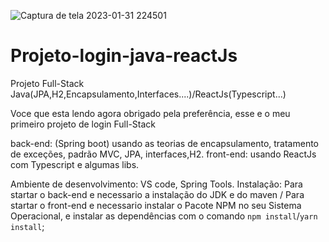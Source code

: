 ![Captura de tela 2023-01-31 224501](https://user-images.githubusercontent.com/105022921/215924709-efb9e390-2a73-41fb-9f35-331d595462f2.png)


# Projeto-login-java-reactJs
Projeto Full-Stack   Java(JPA,H2,Encapsulamento,Interfaces....)/ReactJs(Typescript...)

Voce que esta lendo agora obrigado pela preferência, esse e o meu primeiro projeto de login Full-Stack 

back-end: (Spring boot) usando as teorias de encapsulamento, tratamento de exceções, padrão MVC, JPA, interfaces,H2.
front-end: usando ReactJs com Typescript e algumas libs.

Ambiente de desenvolvimento: VS code, Spring Tools.
Instalação: Para startar o back-end e necessario a instalação do JDK e do maven 
/ Para startar o front-end e necessario instalar o Pacote NPM no seu Sistema Operacional, e instalar as dependências com o comando `npm install`/`yarn install`;

